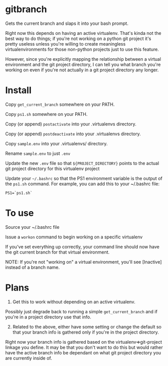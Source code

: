 gitbranch
=========

Gets the current branch and slaps it into your bash prompt.

Right now this depends on having an active virtualenv. That's kinda not the
best way to do things; if you're not working on a python git project it's
pretty useless unless you're willing to create meaningless virtualenvironments
for those non-python projects just to use this feature.

However, since you're explicitly mapping the relationship between a virtual
environment and the git project directory, I can tell you what branch you're
working on even if you're not actually in a git project directory any longer.

# Install

Copy `get_current_branch` somewhere on your PATH.

Copy `ps1.sh` somewhere on your PATH.

Copy (or append) `postactivate` into your .virtualenvs directory.

Copy (or append) `postdeactivate` into your .virtualenvs directory.

Copy `sample.env` into your .virtualenvs/<project> directory.

Rename `sample.env` to just `.env`

Update the new `.env` file so that `${PROJECT_DIRECTORY}` points to the actual
git project directory for this virtualenv project

Update your `~/.bashrc` so that the PS1 environment variable is the output of
the `ps1.sh` command. For example, you can add this to your ~/.bashrc file:

```
PS1=`ps1.sh`
```

# To use

Source your ~/.bashrc file

Issue a `workon` command to begin working on a specific virtualenv

If you've set everything up correctly, your command line should now have the
git current branch for that virtual environment.

NOTE: If you're not "working on" a virtual environment, you'll see [Inactive]
instead of a branch name.


# Plans

1. Get this to work without depending on an active virtualenv.

Possibly just degrade back to running a simple `get_current_branch` and if
you're in a project directory use that info.

2. Related to the above, either have some setting or change the default so that
   your branch info is gathered only if you're in the project directory.

Right now your branch info is gathered based on the virtualenv=>git-project
linkage you define. It may be that you don't want to do this but would rather
have the active branch info be dependant on what git project directory you are
currently inside of.


